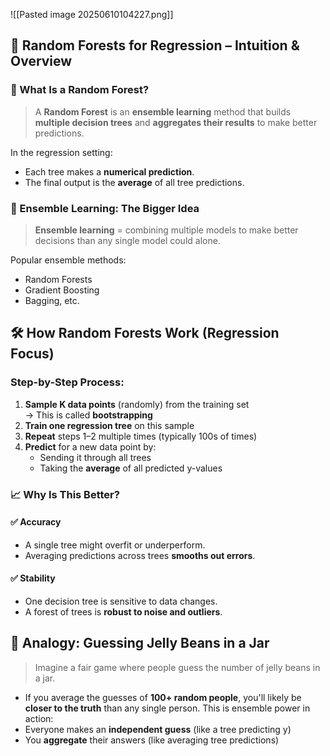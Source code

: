 ![[Pasted image 20250610104227.png]]
## 🌲 Random Forests for Regression – Intuition & Overview
### 📘 What Is a Random Forest?
> A **Random Forest** is an **ensemble learning** method that builds **multiple decision trees** and **aggregates their results** to make better predictions.

In the regression setting:
- Each tree makes a **numerical prediction**.
- The final output is the **average** of all tree predictions.
### 🤖 Ensemble Learning: The Bigger Idea
> **Ensemble learning** = combining multiple models to make better decisions than any single model could alone.

Popular ensemble methods:
- Random Forests
- Gradient Boosting
- Bagging, etc.

## 🛠️ How Random Forests Work (Regression Focus)
### Step-by-Step Process:
1. **Sample K data points** (randomly) from the training set  
    → This is called **bootstrapping**
2. **Train one regression tree** on this sample
3. **Repeat** steps 1–2 multiple times (typically 100s of times)
4. **Predict** for a new data point by:
    - Sending it through all trees
    - Taking the **average** of all predicted y-values
### 📈 Why Is This Better?
#### ✅ Accuracy
- A single tree might overfit or underperform.
- Averaging predictions across trees **smooths out errors**.

#### ✅ Stability
- One decision tree is sensitive to data changes.
- A forest of trees is **robust to noise and outliers**.
## 🎯 Analogy: Guessing Jelly Beans in a Jar
> Imagine a fair game where people guess the number of jelly beans in a jar.

- If you average the guesses of **100+ random people**, you'll likely be **closer to the truth** than any single person.
This is ensemble power in action:
- Everyone makes an **independent guess** (like a tree predicting y)
- You **aggregate** their answers (like averaging tree predictions)